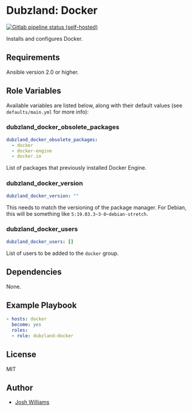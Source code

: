 # Dubzland: Docker
[![Gitlab pipeline status (self-hosted)](https://img.shields.io/gitlab/pipeline/jdubz/dubzland-docker?gitlab_url=https%3A%2F%2Fgit.dubzland.net)](https://git.dubzland.net/jdubz/dubzland-docker/pipelines)

Installs and configures Docker.

## Requirements
Ansible version 2.0 or higher.

## Role Variables

Available variables are listed below, along with their default values (see
    `defaults/main.yml` for more info):

### dubzland_docker_obsolete_packages
```yaml
dubzland_docker_obsolete_packages:
  - docker
  - docker-engine
  - docker.io
```

List of packages that previously installed Docker Engine.

### dubzland_docker_version

```yaml
dubzland_docker_version: ""
```

This needs to match the versioning of the package manager.  For Debian, this
will be something like `5:19.03.3~3-0~debian-stretch`.

### dubzland_docker_users

```yaml
dubzland_docker_users: []
```

List of users to be added to the `docker` group.

## Dependencies

None.

## Example Playbook

```yaml
- hosts: docker
  become: yes
  roles:
  - role: dubzland-docker
```

## License

MIT

## Author

* [Josh Williams](https://codingprime.com)
